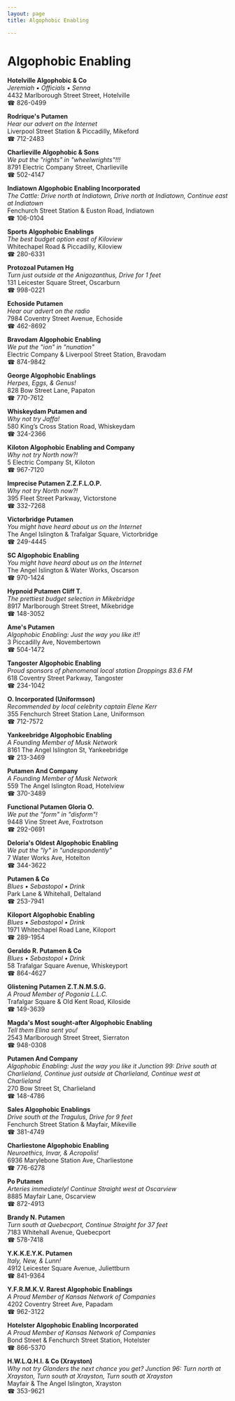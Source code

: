 ```yaml
---
layout: page 
title: Algophobic Enabling

---
```



# Algophobic Enabling


 **Hotelville Algophobic & Co**  
_Jeremiah • Officials • Senna_  
4432 Marlborough Street Street, Hotelville  
☎ 826-0499

**Rodrique's Putamen**  
_Hear our advert on the Internet_  
Liverpool Street Station & Piccadilly, Mikeford  
☎ 712-2483

**Charlieville Algophobic & Sons**  
_We put the "rights" in "wheelwrights"!!!_  
8791 Electric Company Street, Charlieville  
☎ 502-4147

**Indiatown Algophobic Enabling Incorporated**  
_The Cattle: Drive north at Indiatown, Drive north at Indiatown, Continue east at Indiatown_  
Fenchurch Street Station & Euston Road, Indiatown  
☎ 106-0104

**Sports Algophobic Enablings**  
_The best budget option east of Kiloview_  
Whitechapel Road & Piccadilly, Kiloview  
☎ 280-6331

**Protozoal Putamen Hg**  
_Turn just outside at the Anigozanthus, Drive for 1 feet_  
131 Leicester Square Street, Oscarburn  
☎ 998-0221

**Echoside Putamen**  
_Hear our advert on the radio_  
7984 Coventry Street Avenue, Echoside  
☎ 462-8692

**Bravodam Algophobic Enabling**  
_We put the "ion" in "nunation"_  
Electric Company & Liverpool Street Station, Bravodam  
☎ 874-9842

**George Algophobic Enablings**  
_Herpes, Eggs, & Genus!_  
828 Bow Street Lane, Papaton  
☎ 770-7612

**Whiskeydam Putamen and**  
_Why not try Jaffa!_  
580 King’s Cross Station Road, Whiskeydam  
☎ 324-2366

**Kiloton Algophobic Enabling and Company**  
_Why not try North now?!_  
5 Electric Company St, Kiloton  
☎ 967-7120

**Imprecise Putamen Z.Z.F.L.O.P.**  
_Why not try North now?!_  
395 Fleet Street Parkway, Victorstone  
☎ 332-7268

**Victorbridge Putamen**  
_You might have heard about us on the Internet_  
The Angel Islington & Trafalgar Square, Victorbridge  
☎ 249-4445

**SC Algophobic Enabling**  
_You might have heard about us on the Internet_  
The Angel Islington & Water Works, Oscarson  
☎ 970-1424

**Hypnoid Putamen Cliff T.**  
_The prettiest budget selection in Mikebridge_  
8917 Marlborough Street Street, Mikebridge  
☎ 148-3052

**Ame's Putamen**  
_Algophobic Enabling: Just the way you like it!!_  
3 Piccadilly Ave, Novembertown  
☎ 504-1472

**Tangoster Algophobic Enabling**  
_Proud sponsors of phenomenal local station Droppings 83.6 FM_  
618 Coventry Street Parkway, Tangoster  
☎ 234-1042

**O. Incorporated (Uniformson)**  
_Recommended by local celebrity captain Elene Kerr_  
355 Fenchurch Street Station Lane, Uniformson  
☎ 712-7572

**Yankeebridge Algophobic Enabling**  
_A Founding Member of Musk Network_  
8161 The Angel Islington St, Yankeebridge  
☎ 213-3469

**Putamen And Company**  
_A Founding Member of Musk Network_  
559 The Angel Islington Road, Hotelview  
☎ 370-3489

**Functional Putamen Gloria O.**  
_We put the "form" in "disform"!_  
9448 Vine Street Ave, Foxtrotson  
☎ 292-0691

**Deloria's Oldest Algophobic Enabling**  
_We put the "ly" in "undespondently"_  
7 Water Works Ave, Hotelton  
☎ 344-3622

**Putamen & Co**  
_Blues • Sebastopol • Drink_  
Park Lane & Whitehall, Deltaland  
☎ 253-7941

**Kiloport Algophobic Enabling**  
_Blues • Sebastopol • Drink_  
1971 Whitechapel Road Lane, Kiloport  
☎ 289-1954

**Geraldo R. Putamen & Co**  
_Blues • Sebastopol • Drink_  
58 Trafalgar Square Avenue, Whiskeyport  
☎ 864-4627

**Glistening Putamen Z.T.N.M.S.G.**  
_A Proud Member of Pogonia L.L.C._  
Trafalgar Square & Old Kent Road, Kiloside  
☎ 149-3639

**Magda's Most sought-after Algophobic Enabling**  
_Tell them Elina sent you!_  
2543 Marlborough Street Street, Sierraton  
☎ 948-0308

**Putamen And Company**  
_Algophobic Enabling: Just the way you like it 
Junction 99: Drive south at Charlieland, Continue just outside at Charlieland, Continue west at Charlieland_  
270 Bow Street St, Charlieland  
☎ 148-4786

**Sales Algophobic Enablings**  
_Drive south at the Tragulus, Drive for 9 feet_  
Fenchurch Street Station & Mayfair, Mikeville  
☎ 381-4749

**Charliestone Algophobic Enabling**  
_Neuroethics, Invar, & Acropolis!_  
6936 Marylebone Station Ave, Charliestone  
☎ 776-6278

**Po Putamen**  
_Arteries immediately! 
Continue Straight west at Oscarview_  
8885 Mayfair Lane, Oscarview  
☎ 872-4913

**Brandy N. Putamen**  
_Turn south at Quebecport, Continue Straight for 37 feet_  
7183 Whitehall Avenue, Quebecport  
☎ 578-7418

**Y.K.K.E.Y.K. Putamen**  
_Italy, New, & Lunn!_  
4912 Leicester Square Avenue, Juliettburn  
☎ 841-9364

**Y.F.R.M.K.V. Rarest Algophobic Enablings**  
_A Proud Member of Kansas Network of Companies_  
4202 Coventry Street Ave, Papadam  
☎ 962-3122

**Hotelster Algophobic Enabling Incorporated**  
_A Proud Member of Kansas Network of Companies_  
Bond Street & Fenchurch Street Station, Hotelster  
☎ 866-5370

**H.W.L.Q.H.I. & Co (Xrayston)**  
_Why not try Glanders the next chance you get? 
Junction 96: Turn north at Xrayston, Turn south at Xrayston, Turn south at Xrayston_  
Mayfair & The Angel Islington, Xrayston  
☎ 353-9621

